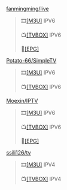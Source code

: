 [fanmingming/live](https://github.com/fanmingming/live)
>
>🎞️[[M3U]](https://mirror.ghproxy.com/https://raw.githubusercontent.com/fanmingming/live/main/tv/m3u/ipv6.m3u)    IPV6
>
>📺[[TVBOX]](https://fanmingming.com/txt?url=https://mirror.ghproxy.com/https://raw.githubusercontent.com/fanmingming/live/main/tv/m3u/ipv6.m3u)    IPV6
>
>🔗[[EPG]](https://live.fanmingming.com/e.xml)

[Potato-66/SimpleTV](https://github.com/Potato-66/SimpleTV)
>
>🎞️[[M3U]](https://mirror.ghproxy.com/https://raw.githubusercontent.com/Potato-66/SimpleTV/main/m3u/ipv6/IPTV.m3u)    IPV6
>
>📺[[TVBOX]](https://fanmingming.com/txt?url=https://mirror.ghproxy.com/https://raw.githubusercontent.com/Potato-66/SimpleTV/main/m3u/ipv6/IPTV.m3u)    IPV6

[Moexin/IPTV](https://github.com/Moexin/IPTV)
>
>🎞️[[M3U]](https://mirror.ghproxy.com/https://raw.githubusercontent.com/Moexin/IPTV/Files/IPTV.m3u)    IPV6
>
>📺[[TVBOX]](https://fanmingming.com/txt?url=https://mirror.ghproxy.com/https://raw.githubusercontent.com/Moexin/IPTV/Files/IPTV.m3u)    IPV6
>
>🔗[[EPG]](https://mirror.ghproxy.com/https://raw.githubusercontent.com/Moexin/IPTV/Files/EPG.xml)

[ssili126/tv](https://github.com/ssili126/tv)
>
>🎞️[[M3U]](https://mirror.ghproxy.com/https://raw.githubusercontent.com/ssili126/tv/main/itvlist.m3u)    IPV4
>
>📺[[TVBOX]](https://mirror.ghproxy.com/raw.githubusercontent.com/ssili126/tv/main/itvlist.txt)    IPV4

